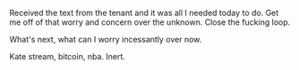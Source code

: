 Received the text from the tenant and it was all I needed today to do. Get me off of that worry and concern over the unknown. Close the fucking loop.

What's next, what can I worry incessantly over now.

Kate stream, bitcoin, nba. Inert.

